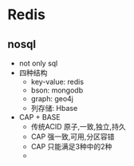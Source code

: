 # Redis
## nosql
- not only sql
- 四种结构
  - key-value: redis
  - bson: mongodb
  - graph: geo4j
  - 列存储: Hbase 
- CAP + BASE
  - 传统ACID 原子,一致,独立,持久
  - CAP 强一致,可用,分区容错
  - CAP 只能满足3种中的2种
  -  
